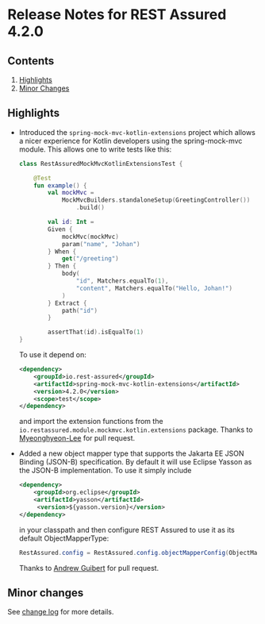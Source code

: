# Release Notes for REST Assured 4.2.0 #

## Contents
1. [Highlights](#highlights)
1. [Minor Changes](#minor-changes)

## Highlights
* Introduced the `spring-mock-mvc-kotlin-extensions` project which allows a nicer experience for Kotlin developers using the spring-mock-mvc module. This allows one to write tests like this:
	
	```kotlin
	class RestAssuredMockMvcKotlinExtensionsTest {

        @Test
        fun example() {
            val mockMvc =
                MockMvcBuilders.standaloneSetup(GreetingController())
                    .build()

            val id: Int =
            Given {
                mockMvc(mockMvc)
                param("name", "Johan")
            } When {
                get("/greeting")
            } Then {
                body(
                    "id", Matchers.equalTo(1),
                    "content", Matchers.equalTo("Hello, Johan!")
                )
            } Extract {
                path("id")
            }

            assertThat(id).isEqualTo(1)
    }
    ```

    To use it depend on:

    ```xml
    <dependency>
        <groupId>io.rest-assured</groupId>
        <artifactId>spring-mock-mvc-kotlin-extensions</artifactId>
        <version>4.2.0</version>
        <scope>test</scope>
    </dependency>
    ```

    and import the extension functions from the `io.restassured.module.mockmvc.kotlin.extensions` package. Thanks to [Myeonghyeon-Lee](https://github.com/mhyeon-lee) for pull request.
* Added a new object mapper type that supports the Jakarta EE JSON Binding (JSON-B) specification. By default it will use Eclipse Yasson as the JSON-B implementation. To use it simply include

	```xml
	<dependency>
	    <groupId>org.eclipse</groupId>
	    <artifactId>yasson</artifactId>
	     <version>${yasson.version}</version>
	</dependency>
	```

	in your classpath and then configure REST Assured to use it as its default ObjectMapperType:

	```java
	RestAssured.config = RestAssured.config.objectMapperConfig(ObjectMapperConfig.objectMapperConfig().defaultObjectMapperType(ObjectMapperType.JSONB));
	```

	Thanks to [Andrew Guibert](https://github.com/aguibert) for pull request.

## Minor changes ##

See [change log](http://github.com/jayway/rest-assured/raw/master/changelog.txt) for more details.